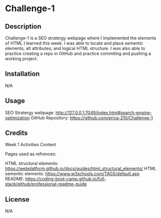 # Challenge-1

## Description

Challenge-1 is a SEO stratergy webpage where I implemented the elements of HTML I learned this week. I was able to locate and place sementic elements; alt attributes; and logical HTML structure. I was also able to practice creating a repo in GitHub and practice commiting and pushing a working project. 

## Installation

N/A

## Usage

SEO Stratergy webpage: http://127.0.0.1:7049/index.html#search-engine-optimization
GitHub Repository: https://github.com/erica-210/Challenge-1

## Credits

Week 1 Activities Content

Pages used as refrences:

HTML structural elements: https://webplatform.github.io/docs/guides/html_structural_elements/
HTML sementic elements: https://www.w3schools.com/TAGS/default.asp
README: https://coding-boot-camp.github.io/full-stack/github/professional-readme-guide

## License

N/A